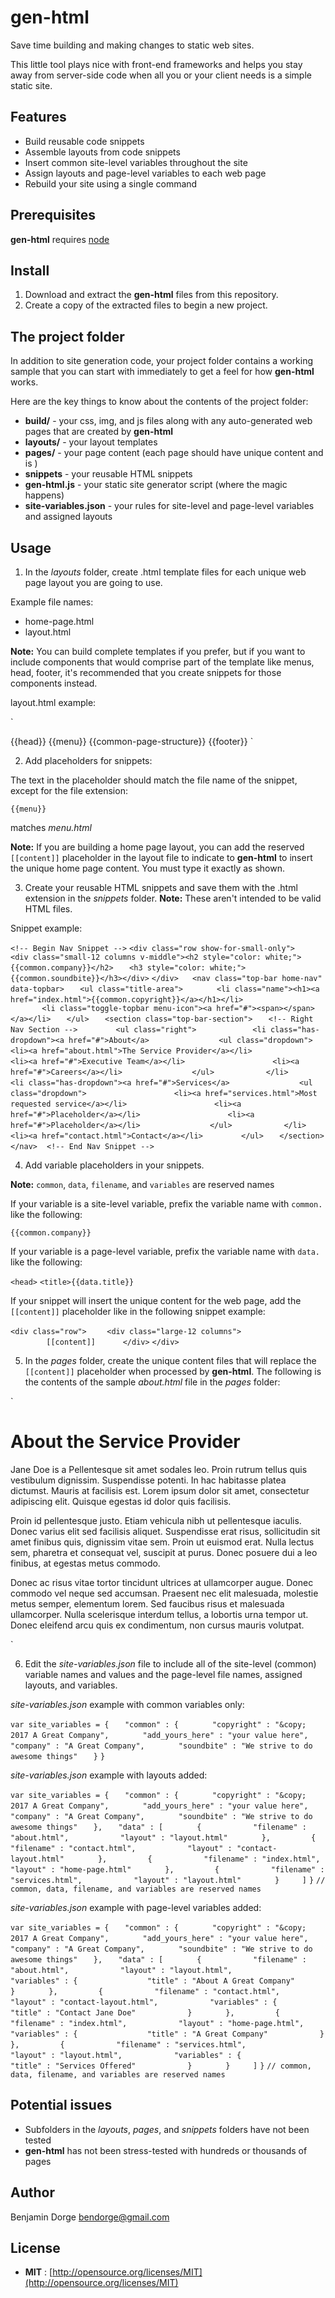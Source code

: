 # gen-html

Save time building and making changes to static web sites. 

This little tool plays nice with front-end frameworks and helps you stay away from server-side code when all you or your client needs is a simple static site. 

## Features

* Build reusable code snippets 
* Assemble layouts from code snippets
* Insert common site-level variables throughout the site
* Assign layouts and page-level variables to each web page
* Rebuild your site using a single command

## Prerequisites

__gen-html__ requires [node](https://nodejs.org/en/download/)

## Install 

1. Download and extract the __gen-html__ files from this repository. 
2. Create a copy of the extracted files to begin a new project.

## The project folder

In addition to site generation code, your project folder contains a working sample that you can start with immediately to get a feel for how __gen-html__ works.

Here are the key things to know about the contents of the project folder:

* __build/__ - your css, img, and js files along with any auto-generated web pages that are created by __gen-html__
* __layouts/__ - your layout templates
* __pages/__ - your page content (each page should have unique content and is )
* __snippets__ - your reusable HTML snippets
* __gen-html.js__ - your static site generator script (where the magic happens)
* __site-variables.json__ - your rules for site-level and page-level variables and assigned layouts

## Usage

1. In the *layouts* folder, create .html template files for each unique web page layout you are going to use. 

Example file names:

* home-page.html
* layout.html 

__Note:__ You can build complete templates if you prefer, but if you want to include components that would comprise part of the template like menus, head, footer, it's recommended that you create snippets for those components instead. 

layout.html example:

`<!doctype html>
<html>
{{head}}

<body>
{{menu}}
{{common-page-structure}}
{{footer}}
</body>
</html>`

2. Add placeholders for snippets: 

The text in the placeholder should match the file name of the snippet, except for the file extension:

`{{menu}}` 

matches *menu.html*

__Note:__ If you are building a home page layout, you can add the reserved `[[content]]` placeholder in the layout file to indicate to __gen-html__ to insert the unique home page content. You must type it exactly as shown.

3. Create your reusable HTML snippets and save them with the .html extension in the *snippets* folder. __Note:__ These aren't intended to be valid HTML files.

Snippet example: 

`<!-- Begin Nav Snippet -->`
`<div class="row show-for-small-only">`
`    <div class="small-12 columns v-middle"><h2 style="color: white;">{{common.company}}</h2>`
`	<h3 style="color: white;">{{common.soundbite}}</h3></div>`
`</div>`
` `
` <nav class="top-bar home-nav" data-topbar>`
` 	<ul class="title-area">`
` 		<li class="name"><h1><a href="index.html">{{common.copyright}}</a></h1></li>`
` `       
` 		<li class="toggle-topbar menu-icon"><a href="#"><span></span></a></li>`
` 	</ul>`
` 	<section class="top-bar-section">`
` 	<!-- Right Nav Section -->`
`        <ul class="right">`
`            <li class="has-dropdown"><a href="#">About</a>`
`				<ul class="dropdown">`
`					<li><a href="about.html">The Service Provider</a></li>`
`					<li><a href="#">Executive Team</a></li>`
`					<li><a href="#">Careers</a></li>`
`				</ul>`
`			</li>`
`            <li class="has-dropdown"><a href="#">Services</a>`
`				<ul class="dropdown">`
`					<li><a href="services.html">Most requested service</a></li>`
`					<li><a href="#">Placeholder</a></li>`
`					<li><a href="#">Placeholder</a></li>`
`				</ul>`
`			</li>`
`           <li><a href="contact.html">Contact</a></li>`
`        </ul>`
` 	</section>`
` </nav>`
` ` 
`<!-- End Nav Snippet -->`

4. Add variable placeholders in your snippets.

__Note:__ `common`, `data`, `filename`, and `variables` are reserved names

If your variable is a site-level variable, prefix the variable name with `common.` like the following:

`{{common.company}}`

If your variable is a page-level variable, prefix the variable name with `data.` like the following:

`<head>`
`<title>{{data.title}}`

If your snippet will insert the unique content for the web page, add the `[[content]]` placeholder like in the following snippet example:

`<div class="row">`
`    <div class="large-12 columns">`
` `        
`        [[content]]`
` `	
`    </div>`
`</div>`

5. In the *pages* folder, create the unique content files that will replace the `[[content]]` placeholder when processed by __gen-html__. The following is the contents of the sample *about.html* file in the *pages* folder:

`<h1>About the Service Provider</h1>
        	
<p>Jane Doe is a Pellentesque sit amet sodales leo. Proin rutrum tellus quis vestibulum dignissim. Suspendisse potenti. In hac habitasse platea dictumst. Mauris at facilisis est. Lorem ipsum dolor sit amet, consectetur adipiscing elit. Quisque egestas id dolor quis facilisis.</p>

<p>Proin id pellentesque justo. Etiam vehicula nibh ut pellentesque iaculis. Donec varius elit sed facilisis aliquet. Suspendisse erat risus, sollicitudin sit amet finibus quis, dignissim vitae sem. Proin ut euismod erat. Nulla lectus sem, pharetra et consequat vel, suscipit at purus. Donec posuere dui a leo finibus, at egestas metus commodo.</p> 

<p>Donec ac risus vitae tortor tincidunt ultrices at ullamcorper augue. Donec commodo vel neque sed accumsan. Praesent nec elit malesuada, molestie metus semper, elementum lorem. Sed faucibus risus et malesuada ullamcorper. Nulla scelerisque interdum tellus, a lobortis urna tempor ut. Donec eleifend arcu quis ex condimentum, non cursus mauris volutpat.</p>`

6. Edit the *site-variables.json* file to include all of the site-level (common) variable names and values and the page-level file names, assigned layouts, and variables.

*site-variables.json* example with common variables only:

`var site_variables = {`
`	"common" : {`
`		"copyright" : "&copy; 2017 A Great Company",`
`		"add_yours_here" : "your value here",`
`		"company" : "A Great Company",`
`		"soundbite" : "We strive to do awesome things"`
`	}`
`}`

*site-variables.json* example with layouts added: 

`var site_variables = {`
`	"common" : {`
`		"copyright" : "&copy; 2017 A Great Company",`
`		"add_yours_here" : "your value here",`
`		"company" : "A Great Company",`
`		"soundbite" : "We strive to do awesome things"`
`	},`
`	"data" : [`
`		{`
`			"filename" : "about.html",`
`			"layout" : "layout.html"`
`		},`
` `
`		{`
`			"filename" : "contact.html",`
`			"layout" : "contact-layout.html"`
`		},`
` `
`		{`
`			"filename" : "index.html",`
`			"layout" : "home-page.html"`
`		},`
` `
`		{`
`			"filename" : "services.html",`
`			"layout" : "layout.html"`
`		}`
` `
`	]`
`}`
`// common, data, filename, and variables are reserved names`

*site-variables.json* example with page-level variables added: 

`var site_variables = {`
`	"common" : {`
`		"copyright" : "&copy; 2017 A Great Company",`
`		"add_yours_here" : "your value here",`
`		"company" : "A Great Company",`
`		"soundbite" : "We strive to do awesome things"`
`	},`
`	"data" : [`
`		{`
`			"filename" : "about.html",`
`			"layout" : "layout.html",`
`			"variables" : {`
`				"title" : "About A Great Company"`
`			}`
`		},`
` `
`		{`
`			"filename" : "contact.html",`
`			"layout" : "contact-layout.html",`
`			"variables" : {`
`				"title" : "Contact Jane Doe"`
`			}`
`		},`
` `
`		{`
`			"filename" : "index.html",`
`			"layout" : "home-page.html",`
`			"variables" : {`
`				"title" : "A Great Company"`
`			}`
`		},`
` `
`		{`
`			"filename" : "services.html",`
`			"layout" : "layout.html",`
`			"variables" : {`
`				"title" : "Services Offered"`
`			}`
`		}`
` `
`	]`
`}`
`// common, data, filename, and variables are reserved names`

## Potential issues

* Subfolders in the *layouts*, *pages*, and *snippets* folders have not been tested 
* __gen-html__ has not been stress-tested with hundreds or thousands of pages

## Author

Benjamin Dorge [bendorge@gmail.com](bendorge@gmail.com)

## License

* __MIT__ : [http://opensource.org/licenses/MIT](http://opensource.org/licenses/MIT)
